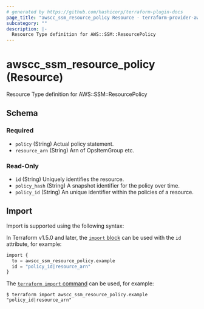 ```yaml
---
# generated by https://github.com/hashicorp/terraform-plugin-docs
page_title: "awscc_ssm_resource_policy Resource - terraform-provider-awscc"
subcategory: ""
description: |-
  Resource Type definition for AWS::SSM::ResourcePolicy
---
```


# awscc_ssm_resource_policy (Resource)

Resource Type definition for AWS::SSM::ResourcePolicy



<!-- schema generated by tfplugindocs -->
## Schema

### Required

- `policy` (String) Actual policy statement.
- `resource_arn` (String) Arn of OpsItemGroup etc.

### Read-Only

- `id` (String) Uniquely identifies the resource.
- `policy_hash` (String) A snapshot identifier for the policy over time.
- `policy_id` (String) An unique identifier within the policies of a resource.

## Import

Import is supported using the following syntax:

In Terraform v1.5.0 and later, the [`import` block](https://developer.hashicorp.com/terraform/language/import) can be used with the `id` attribute, for example:

```terraform
import {
  to = awscc_ssm_resource_policy.example
  id = "policy_id|resource_arn"
}
```

The [`terraform import` command](https://developer.hashicorp.com/terraform/cli/commands/import) can be used, for example:

```shell
$ terraform import awscc_ssm_resource_policy.example "policy_id|resource_arn"
```
